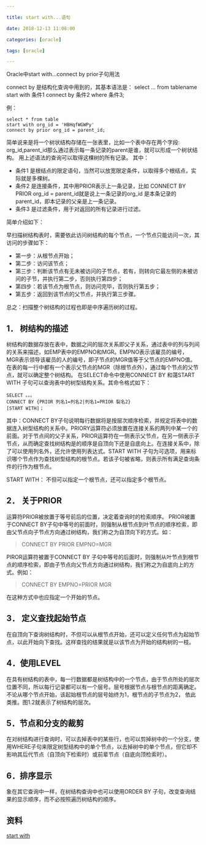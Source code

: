 ```yaml
---

title: start with...语句

date: 2018-12-13 11:08:00

categories: [oracle]

tags: [oracle]

---
```



Oracle中start with...connect by prior子句用法


<!--more-->


connect by 是结构化查询中用到的，其基本语法是： 
select ... from tablename start with 条件1 
connect by 条件2 
where 条件3;

例：

```oracle
select * from table
start with org_id = 'HBHqfWGWPy'
connect by prior org_id = parent_id;
```

简单说来是将一个树状结构存储在一张表里，比如一个表中存在两个字段: 
org_id,parent_id那么通过表示每一条记录的parent是谁，就可以形成一个树状结构。 
用上述语法的查询可以取得这棵树的所有记录。 
其中：

- 条件1 是根结点的限定语句，当然可以放宽限定条件，以取得多个根结点，实际就是多棵树。 
- 条件2 是连接条件，其中用PRIOR表示上一条记录，比如 CONNECT BY PRIOR org_id = parent_id就是说上一条记录的org_id 是本条记录的parent_id，即本记录的父亲是上一条记录。 
- 条件3 是过滤条件，用于对返回的所有记录进行过滤。



 

简单介绍如下：

早扫描树结构表时，需要依此访问树结构的每个节点，一个节点只能访问一次，其访问的步骤如下：

- 第一步：从根节点开始；
- 第二步：访问该节点；
- 第三步：判断该节点有无未被访问的子节点，若有，则转向它最左侧的未被访问的子节，并执行第二步，否则执行第四步；
- 第四步：若该节点为根节点，则访问完毕，否则执行第五步；
- 第五步：返回到该节点的父节点，并执行第三步骤。

总之：扫描整个树结构的过程也即是中序遍历树的过程。

 

## 1． 树结构的描述
树结构的数据存放在表中，数据之间的层次关系即父子关系，通过表中的列与列间的关系来描述，如EMP表中的EMPNO和MGR。EMPNO表示该雇员的编号，MGR表示领导该雇员的人的编号，即子节点的MGR值等于父节点的EMPNO值。在表的每一行中都有一个表示父节点的MGR（除根节点外），通过每个节点的父节点，就可以确定整个树结构。
在SELECT命令中使用CONNECT BY 和蔼START WITH 子句可以查询表中的树型结构关系。其命令格式如下：

```
SELECT 。。。
CONNECT BY {PRIOR 列名1=列名2|列名1=PRIOR 裂名2}
[START WITH]；
```

其中：CONNECT BY子句说明每行数据将是按层次顺序检索，并规定将表中的数据连入树型结构的关系中。PRIORY运算符必须放置在连接关系的两列中某一个的前面。对于节点间的父子关系，PRIOR运算符在一侧表示父节点，在另一侧表示子节点，从而确定查找树结构是的顺序是自顶向下还是自底向上。在连接关系中，除了可以使用列名外，还允许使用列表达式。START WITH 子句为可选项，用来标识哪个节点作为查找树型结构的根节点。若该子句被省略，则表示所有满足查询条件的行作为根节点。

START WITH： 不但可以指定一个根节点，还可以指定多个根节点。

## 2． 关于PRIOR

运算符PRIOR被放置于等号前后的位置，决定着查询时的检索顺序。
PRIOR被置于CONNECT BY子句中等号的前面时，则强制从根节点到叶节点的顺序检索，即由父节点向子节点方向通过树结构，我们称之为自顶向下的方式。如：

> CONNECT BY PRIOR EMPNO=MGR

PIROR运算符被置于CONNECT BY 子句中等号的后面时，则强制从叶节点到根节点的顺序检索，即由子节点向父节点方向通过树结构，我们称之为自底向上的方式。例如：

> CONNECT BY EMPNO=PRIOR MGR

在这种方式中也应指定一个开始的节点。

## 3． 定义查找起始节点
在自顶向下查询树结构时，不但可以从根节点开始，还可以定义任何节点为起始节点，以此开始向下查找。这样查找的结果就是以该节点为开始的结构树的一枝。

## 4．使用LEVEL
在具有树结构的表中，每一行数据都是树结构中的一个节点，由于节点所处的层次位置不同，所以每行记录都可以有一个层号。层号根据节点与根节点的距离确定。不论从哪个节点开始，该起始根节点的层号始终为1，根节点的子节点为2， 依此类推。图1.2就表示了树结构的层次。

## 5．节点和分支的裁剪
在对树结构进行查询时，可以去掉表中的某些行，也可以剪掉树中的一个分支，使用WHERE子句来限定树型结构中的单个节点，以去掉树中的单个节点，但它却不影响其后代节点（自顶向下检索时）或前辈节点（自底向顶检索时）。

## 6．排序显示
象在其它查询中一样，在树结构查询中也可以使用ORDER BY 子句，改变查询结果的显示顺序，而不必按照遍历树结构的顺序。

## 资料

[start with](https://www.cnblogs.com/ZHF/archive/2008/09/10/1288101.html)